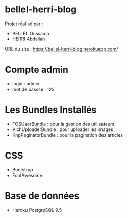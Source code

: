 # bellel-herri-blog

Projet réalisé par :

- BELLEL Oussama
- HERRI Abdallah

URL du site : https://bellel-herri-blog.herokuapp.com/

# Compte admin 

- login : admin 
- mot de passse : 123

# Les Bundles Installés 

- FOSUserBundle : pour la gestion des utilisateurs
- VichUploaderBundle : pour uploader les images
- KnpPaginatorBundle : pour la pagination des articles

# CSS
- Bootstrap
- FontAwesome

# Base de données
- Heroku PostgreSQL 9.5
